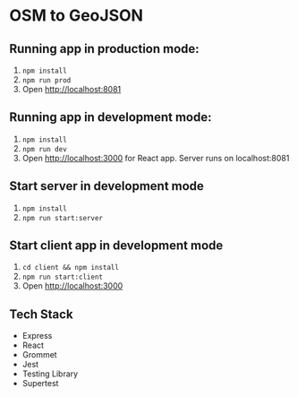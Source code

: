 # OSM to GeoJSON

## Running app in production mode:

1. `npm install`
2. `npm run prod`
3. Open [http://localhost:8081](http://localhost:8081)

## Running app in development mode:

1. `npm install`
2. `npm run dev`
3. Open [http://localhost:3000](http://localhost:3000) for React app. Server runs on localhost:8081

## Start server in development mode

1. `npm install`
2. `npm run start:server`

## Start client app in development mode

1. `cd client && npm install`
2. `npm run start:client`
3. Open [http://localhost:3000](http://localhost:3000)

## Tech Stack

- Express
- React
- Grommet
- Jest
- Testing Library
- Supertest